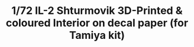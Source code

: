 ---
layout: product
title: "1/72 IL-2 Shturmovik 3D-Printed & coloured Interior on decal paper  (for Tamiya kit)"
price: "1200" 
desc: "3D Dekal"
img_path: "/assets/img/QD72008.webp"
brand: "Quinta Studio"
available: false
special_offer: false
new: false
soon: false
cat: "010000"
subcat: "016000"
subsubcat: "0N/A"
sifra: "QD72008"
popular: false
spec: false
---